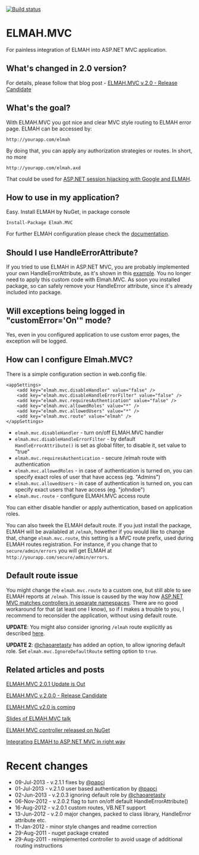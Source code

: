 [![Build status](https://ci.appveyor.com/api/projects/status/b2qui7s4kv3w784u/branch/master?svg=true)](https://ci.appveyor.com/project/issafram/elmah-mvc/branch/master)

ELMAH.MVC
=========

For painless integration of ELMAH into ASP.NET MVC application.

What's changed in 2.0 version?
------------------------------

For details, please follow that blog post - [ELMAH.MVC v.2.0 - Release Candidate](http://www.beletsky.net/2012/06/elmahmvc-v200-release-candidate.html)

What's the goal?
-------------------

With ELMAH.MVC you got nice and clear MVC style routing to ELMAH error page. ELMAH can be accessed by:

	http://yourapp.com/elmah

By doing that, you can apply any authorization strategies or routes. In short, no more

	http://yourapp.com/elmah.axd

That could be used for [ASP.NET session hijacking with Google and ELMAH](http://www.troyhunt.com/2012/01/aspnet-session-hijacking-with-google.html).

How to use in my application?
------------------------------

Easy. Install ELMAH by NuGet, in package console

	Install-Package Elmah.MVC

For further ELMAH configuration please check the [documentation](https://code.google.com/p/elmah/).

Should I use HandleErrorAttribute?
----------------------------------

If you tried to use ELMAH in ASP.NET MVC, you are probably implemented your own HandleErrorAttribute, as it's shown in this [example](http://stackoverflow.com/questions/766610/how-to-get-elmah-to-work-with-asp-net-mvc-handleerror-attribute). You no longer need to apply this custom code with Elmah.MVC. As soon you installed package, so can safely remove your HandleError attribute, since it's already included into package.

Will exceptions being logged in "customError='On'" mode?
--------------------------------------------------------

Yes, even in you configured application to use custom error pages, the exception will be logged.

How can I configure Elmah.MVC?
------------------------------

There is a simple configuration section in web.config file.

	<appSettings>
		<add key="elmah.mvc.disableHandler" value="false" />
		<add key="elmah.mvc.disableHandleErrorFilter" value="false" />
		<add key="elmah.mvc.requiresAuthentication" value="false" />
		<add key="elmah.mvc.allowedRoles" value="*" />
		<add key="elmah.mvc.allowedUsers" value="*" />
		<add key="elmah.mvc.route" value="elmah" />
	</appSettings>

* `elmah.mvc.disableHandler` - turn on/off ELMAH.MVC handler
* `elmah.mvc.disableHandleErrorFilter` - by default `HandleErrorAttribute()` is set as global filter, to disable it, set value to "true"
* `elmah.mvc.requiresAuthentication` - secure /elmah route with authentication
* `elmah.mvc.allowedRoles` - in case of authentication is turned on, you can specify exact roles of user that have access (eg. "Admins")
* `elmah.mvc.allowedUsers` - in case of authentication is turned on, you can specify exact users that have access (eg. "johndoe")
* `elmah.mvc.route` - configure ELMAH.MVC access route

You can either disable handler or apply authentication, based on application roles.

You can also tweek the ELMAH default route. If you just install the package, ELMAH will be availabled at `/elmah`, howether if you would like to change that, change `elmah.mvc.route`, this setting is a MVC route prefix, used during ELMAH routes registration. For instance, if you change that to `secure/admin/errors` you will get ELMAH at `http://yourapp.com/secure/admin/errors`.

Default route issue
-------------------

You might change the `elmah.mvc.route` to a custom one, but still able to see ELMAH reports at `/elmah`. This issue is caused by the way how [ASP.NET MVC matches controllers in separate namespaces](http://www.beletsky.net/2012/07/aspnet-mvc-routes-and-namespaces.html). There are no good workaround for that (at least one I know), so if I makes a trouble to you, I recommend to reconsider the application, without using default route.

**UPDATE**: You might also consider ignoring ``/elmah`` route explicitly as described [here](https://github.com/alexanderbeletsky/elmah.mvc/issues/26).

**UPDATE 2**: [@chaoaretasty](https://github.com/chaoaretasty) has added an option, to allow ignoring default role. Set `elmah.mvc.IgnoreDefaultRoute` setting option to `true`.

Related articles and posts
--------------------------

[ELMAH.MVC 2.0.1 Update is Out](http://www.beletsky.net/2012/08/elmahmvc-201-update-is-out.html)

[ELMAH.MVC v.2.0.0 - Release Candidate](http://www.beletsky.net/2012/06/elmahmvc-v200-release-candidate.html)

[ELMAH.MVC v2.0 is coming](http://www.beletsky.net/2012/06/elmahmvc-v20-is-coming.html)

[Slides of ELMAH.MVC talk](https://speakerdeck.com/u/alexanderbeletsky/p/elmah-and-elmahmvc)

[ELMAH MVC controller released on NuGet](http://www.beletsky.net/2011/08/elmah-mvc-controller-released-on-nuget.html)

[Integrating ELMAH to ASP.NET MVC in right way](http://www.beletsky.net/2011/03/integrating-elmah-to-aspnet-mvc-in.html)

Recent changes
==============

* 09-Jul-2013 - v.2.1.1 fixes by [@papci](https://github.com/papci)
* 01-Jul-2013 - v.2.1.0 user based authentication by [@papci](https://github.com/papci)
* 02-Jun-2013 - v.2.0.3 ignoring default role by [@chaoaretasty](https://github.com/chaoaretasty)
* 06-Nov-2012 - v.2.0.2 flag to turn on/off default HandleErrorAttribute()
* 16-Aug-2012 - v.2.0.1 custom routes, VB.NET support
* 13-Jun-2012 - v.2.0 major changes, packed to class library, HandleError attribute etc.
* 11-Jan-2012 - minor style changes and readme correction
* 29-Aug-2011 - nuget package created
* 29-Aug-2011 - reimplemented controller to avoid usage of additional routing instructions